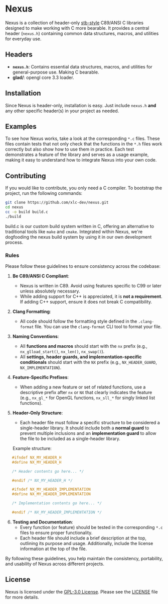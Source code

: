 # Nexus

Nexus is a collection of header-only [stb-style](https://github.com/nothings/stb) C89/ANSI C libraries designed to make working with C more bearable. It provides a central header (`nexus.h`) containing common data structures, macros, and utilities for everyday use.

## Headers

- **`nexus.h`**: Contains essential data structures, macros, and utilities for general-purpose use. Making C bearable.
- **glad/**: opengl core 3.3 loader.

## Installation

Since Nexus is header-only, installation is easy. Just include `nexus.h` **and** any other specific header(s) in your project as needed.

## Examples

To see how Nexus works, take a look at the corresponding `*.c` files. These files contain tests that not only check that the functions in the `*.h` files work correctly but also show how to use them in practice. Each test demonstrates a feature of the library and serves as a usage example, making it easy to understand how to integrate Nexus into your own code.

## Contributing

If you would like to contribute, you only need a C compiler. To bootstrap the project, run the following commands:

```bash
git clone https://github.com/xlc-dev/nexus.git
cd nexus
cc -o build build.c
./build
```

build.c is our custom build system written in C, offering an alternative to traditional tools like `make` and `cmake`. Integrated within Nexus, we're dogfooding the nexus build system by using it in our own development process.

### Rules

Please follow these guidelines to ensure consistency across the codebase:

1. **Be C89/ANSI C Compliant**:
   - Nexus is written in C89. Avoid using features specific to C99 or later unless absolutely necessary.
   - While adding support for C++ is appreciated, it is **not a requirement**. If adding C++ support, ensure it does not break C compatibility.

2. **Clang Formatting**:
   - All code should follow the formatting style defined in the `.clang-format` file. You can use the `clang-format` CLI tool to format your file.

3. **Naming Conventions**:
   - All **functions and macros** should start with the `nx` prefix (e.g., `nx_glload_start()`, `nx_len()`, `nx_swap()`).
   - All **settings, header guards, and implementation-specific conditionals** should start with the `NX` prefix (e.g., `NX_HEADER_GUARD`, `NX_IMPLEMENTATION`).

4. **Feature-Specific Prefixes**:
   - When adding a new feature or set of related functions, use a descriptive prefix after `nx` or `NX` that clearly indicates the feature (e.g., `nx_gl_*` for OpenGL functions, `nx_sll_*` for singly linked list functions).

5. **Header-Only Structure**:
   - Each header file must follow a specific structure to be considered a single-header library. It should include both a **normal guard** to prevent multiple inclusions and an **implementation guard** to allow the file to be included as a single-header library.

   Example structure:
```c
   #ifndef NX_MY_HEADER_H
   #define NX_MY_HEADER_H

   /* Header contents go here... */

   #endif /* NX_MY_HEADER_H */

   #ifndef NX_MY_HEADER_IMPLEMENTATION
   #define NX_MY_HEADER_IMPLEMENTATION

   /* Implementation contents go here... */

   #endif /* NX_MY_HEADER_IMPLEMENTATION */
```

6. **Testing and Documentation**:
   - Every function (or feature) should be tested in the corresponding `*.c` files to ensure proper functionality.
   - Each header file should include a brief description at the top, outlining its purpose and usage. Additionally, include the license information at the top of the file.

By following these guidelines, you help maintain the consistency, portability, and usability of Nexus across different projects.

## License

Nexus is licensed under the [GPL-3.0 License](https://www.gnu.org/licenses/gpl-3.0.html). Please see the [LICENSE](LICENSE) file for more details.
